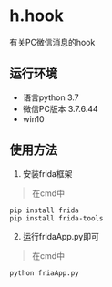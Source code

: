 # h.hook
有关PC微信消息的hook

## 运行环境
- 语言python 3.7
- 微信PC版本 3.7.6.44
- win10

## 使用方法
1. 安装frida框架
> 在cmd中
```
pip install frida
pip install frida-tools
```

2. 运行fridaApp.py即可
> 在cmd中
```
python friaApp.py 
```

